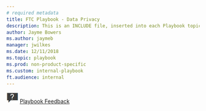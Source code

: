 ```yaml
---
# required metadata
title: FTC Playbook - Data Privacy
description: This is an INCLUDE file, inserted into each Playbook topic.
author: Jayme Bowers
ms.author: jaymeb
manager: jwilkes
ms.date: 12/11/2018
ms.topic: playbook
ms.prod: non-product-specific
ms.custom: internal-playbook
ft.audience: internal
---
```

![Feedback](../media/icon-feedback.png) [Playbook Feedback](https://aka.ms/ftplaybookfeedback)